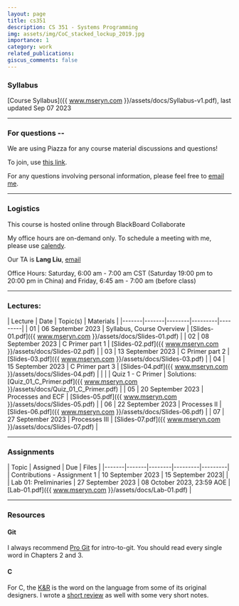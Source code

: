 ```yaml
---
layout: page
title: cs351
description: CS 351 - Systems Programming
img: assets/img/CoC_stacked_lockup_2019.jpg
importance: 1
category: work
related_publications:
giscus_comments: false
---
```

### Syllabus

[Course Syllabus]({{ www.mseryn.com }}/assets/docs/Syllabus-v1.pdf), last updated Sep 07 2023

---
### For questions --
We are using Piazza for any course material discussions and questions! 

To join, use [this link](https://piazza.com/iit/fall2023/cs351cug).

For any questions involving personal information, please feel free to [email me](mailto:melanie.e.cornelius@gmail.com).

---
### Logistics
This course is hosted online through BlackBoard Collaborate

My office hours are on-demand only.
To schedule a meeting with me, please use [calendy](https://calendly.com/melanie-e-cornelius).

Our TA is **Lang Liu**, [email](mailto:lliu94@hawk.iit.edu)

Office Hours: Saturday, 6:00 am - 7:00 am CST (Saturday 19:00 pm to 20:00 pm in China) and Friday, 6:45 am - 7:00 am (before class)

---
### Lectures:

| Lecture | Date | Topic(s) | Materials | 
|-------|-------|--------|---------|---------|
| 01 | 06 September 2023 | Syllabus, Course Overview | [Slides-01.pdf]({{ www.mseryn.com }}/assets/docs/Slides-01.pdf) | 
| 02 | 08 September 2023 | C Primer part 1 | [Slides-02.pdf]({{ www.mseryn.com }}/assets/docs/Slides-02.pdf) | 
| 03 | 13 September 2023 | C Primer part 2 | [Slides-03.pdf]({{ www.mseryn.com }}/assets/docs/Slides-03.pdf) |
| 04 | 15 September 2023 | C Primer part 3 | [Slides-04.pdf]({{ www.mseryn.com }}/assets/docs/Slides-04.pdf) |
|  |  | Quiz 1 - C Primer | Solutions: [Quiz_01_C_Primer.pdf]({{ www.mseryn.com }}/assets/docs/Quiz_01_C_Primer.pdf) |
| 05 | 20 September 2023 | Processes and ECF | [Slides-05.pdf]({{ www.mseryn.com }}/assets/docs/Slides-05.pdf) |
| 06 | 22 September 2023 | Processes II | [Slides-06.pdf]({{ www.mseryn.com }}/assets/docs/Slides-06.pdf) |
| 07 | 27 September 2023 | Processes III | [Slides-07.pdf]({{ www.mseryn.com }}/assets/docs/Slides-07.pdf) |

---
### Assignments

| Topic | Assigned | Due | Files |
|-------|-------|--------|---------|---------|
| Contributions - Assignment 1 | 10 September 2023 | 15 September 2023| | 
| Lab 01: Preliminaries | 27 September 2023 | 08 October 2023, 23:59 AOE | [Lab-01.pdf]({{ www.mseryn.com }}/assets/docs/Lab-01.pdf) | 

---
### Resources

#### Git
I always recommend [Pro Git](https://git-scm.com/book/en/v2) for intro-to-git. 
You should read every single word in Chapters 2 and 3.

#### C
For C, the [K&R](https://en.wikipedia.org/wiki/The_C_Programming_Language) is the word on the language from some of its original designers. I wrote a [short review](https://mseryn.com/blog/2023/knr/) as well with some very short notes.
